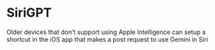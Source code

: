 # SiriGPT
Older devices that don’t support using Apple Intelligence can setup a shortcut in the iOS app that makes a post request to use Gemini in Siri
